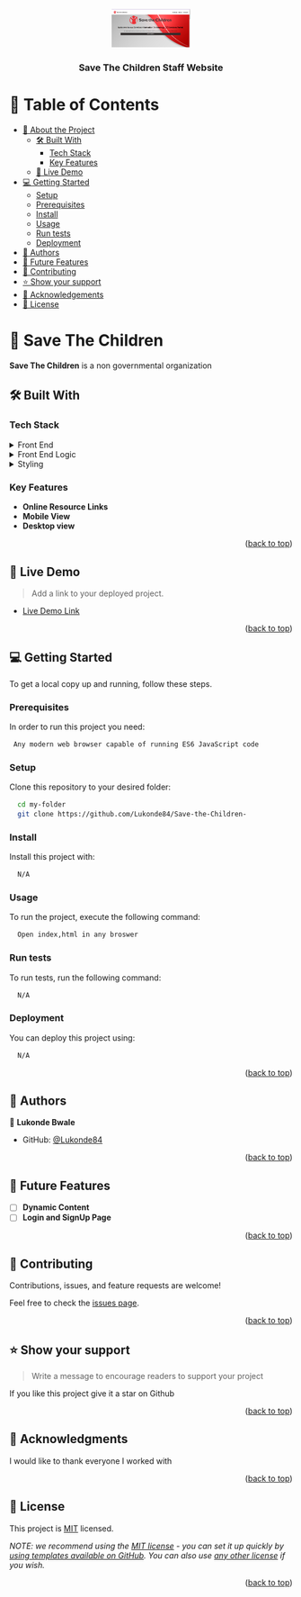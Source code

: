 <a name="readme-top"></a>

<div align="center">
  
  <img src="Screenshot from 2023-03-28 16-18-01.png" alt="logo" width="140"  height="auto" />
  <br/>

  <h3><b>Save The Children Staff Website</b></h3>

</div>

<!-- TABLE OF CONTENTS -->

# 📗 Table of Contents

- [📖 About the Project](#about-project)
  - [🛠 Built With](#built-with)
    - [Tech Stack](#tech-stack)
    - [Key Features](#key-features)
  - [🚀 Live Demo](#live-demo)
- [💻 Getting Started](#getting-started)
  - [Setup](#setup)
  - [Prerequisites](#prerequisites)
  - [Install](#install)
  - [Usage](#usage)
  - [Run tests](#run-tests)
  - [Deployment](#triangular_flag_on_post-deployment)
- [👥 Authors](#authors)
- [🔭 Future Features](#future-features)
- [🤝 Contributing](#contributing)
- [⭐️ Show your support](#support)
- [🙏 Acknowledgements](#acknowledgements)
- [📝 License](#license)

<!-- PROJECT DESCRIPTION -->

# 📖 Save The Children <a name="about-project"></a>


**Save The Children** is a non governmental organization

## 🛠 Built With <a name="built-with"></a>

### Tech Stack <a name="tech-stack"></a>

<details>
  <summary>Front End</summary>
  <ul>
    <li><a href="https://reactjs.org/">HTML</a></li>
  </ul>
</details>

<details>
  <summary>Front End Logic</summary>
  <ul>
    <li><a href="https://expressjs.com/">JavaScript</a></li>
  </ul>
</details>

<details>
<summary>Styling</summary>
  <ul>
    <li><a href="https://www.postgresql.org/">CSS</a></li>
  </ul>
</details>


### Key Features <a name="key-features"></a>


- **Online Resource Links**
- **Mobile View**
- **Desktop view**

<p align="right">(<a href="#readme-top">back to top</a>)</p>


## 🚀 Live Demo <a name="live-demo"></a>

> Add a link to your deployed project.

- [Live Demo Link](https://lukonde84.github.io/Save-the-Children-/)

<p align="right">(<a href="#readme-top">back to top</a>)</p>


## 💻 Getting Started <a name="getting-started"></a>


To get a local copy up and running, follow these steps.

### Prerequisites

In order to run this project you need:



```sh
 Any modern web browser capable of running ES6 JavaScript code
```


### Setup

Clone this repository to your desired folder:



```sh
  cd my-folder
  git clone https://github.com/Lukonde84/Save-the-Children-
```


### Install

Install this project with:



```sh
  N/A
```


### Usage

To run the project, execute the following command:



```sh
  Open index,html in any broswer
```


### Run tests

To run tests, run the following command:



```sh
  N/A
```


### Deployment

You can deploy this project using:



```sh
  N/A
```


<p align="right">(<a href="#readme-top">back to top</a>)</p>

<!-- AUTHORS -->

## 👥 Authors <a name="authors"></a>


👤 **Lukonde Bwale**

- GitHub: [@Lukonde84](https://github.com/Lukonde84)




<p align="right">(<a href="#readme-top">back to top</a>)</p>


## 🔭 Future Features <a name="future-features"></a>


- [ ] **Dynamic Content**
- [ ] **Login and SignUp Page**

<p align="right">(<a href="#readme-top">back to top</a>)</p>


## 🤝 Contributing <a name="contributing"></a>

Contributions, issues, and feature requests are welcome!

Feel free to check the [issues page](https://github.com/Lukonde84/Save-the-Children-/issues).

<p align="right">(<a href="#readme-top">back to top</a>)</p>


## ⭐️ Show your support <a name="support"></a>

> Write a message to encourage readers to support your project

If you like this project give it a star on Github

<p align="right">(<a href="#readme-top">back to top</a>)</p>

<!-- ACKNOWLEDGEMENTS -->

## 🙏 Acknowledgments <a name="acknowledgements"></a>


I would like to thank everyone I worked with

<p align="right">(<a href="#readme-top">back to top</a>)</p>




## 📝 License <a name="license"></a>

This project is [MIT](./LICENSE) licensed.

_NOTE: we recommend using the [MIT license](https://choosealicense.com/licenses/mit/) - you can set it up quickly by [using templates available on GitHub](https://docs.github.com/en/communities/setting-up-your-project-for-healthy-contributions/adding-a-license-to-a-repository). You can also use [any other license](https://choosealicense.com/licenses/) if you wish._

<p align="right">(<a href="#readme-top">back to top</a>)</p>